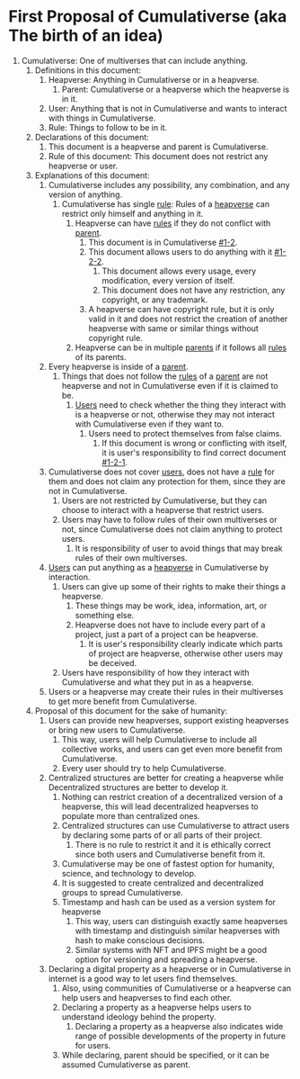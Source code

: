 # First Proposal of Cumulativerse (aka The birth of an idea)

1. Cumulativerse: One of multiverses that can include anything.
    1. Definitions in this document:
        1. <span id="heapverse">Heapverse</span>: Anything in Cumulativerse or in a heapverse.
            1. <span id="parent">Parent</span>: Cumulativerse or a heapverse which the heapverse is in it.
        2. <span id="user">User</span>: Anything that is not in Cumulativerse and wants to interact with things in Cumulativerse.
        3. <span id="rule">Rule</span>: Things to follow to be in it.
    2. <span id="1-2"></span>Declarations of this document:
        1. <span id="1-2-1"></span>This document is a heapverse and parent is Cumulativerse.
        2. <span id="1-2-2"></span>Rule of this document: This document does not restrict any heapverse or user.
    3. Explanations of this document:
        1. Cumulativerse includes any possibility, any combination, and any version of anything.
            1. Cumulativerse has single [rule](#rule): Rules of a [heapverse](#heapverse) can restrict only himself and anything in it.
                1. Heapverse can have [rules](#rule) if they do not conflict with [parent](#parent).
                    1. This document is in Cumulativerse [#1-2](#1-2).
                    2. This document allows users to do anything with it [#1-2-2](#1-2-2).
                        1. This document allows every usage, every modification, every version of itself.
                        2. This document does not have any restriction, any copyright, or any trademark.
                    3. A heapverse can have copyright rule, but it is only valid in it and does not restrict the creation of another heapverse with same or similar things without copyright rule.
                2. Heapverse can be in multiple [parents](#parent) if it follows all [rules](#rule) of its parents.
        2. Every heapverse is inside of a [parent](#parent).
            1. Things that does not follow the [rules](#rule) of a [parent](#parent) are not heapverse and not in Cumulativerse even if it is claimed to be.
                1. [Users](#user) need to check whether the thing they interact with is a heapverse or not, otherwise they may not interact with Cumulativerse even if they want to.
                    1. Users need to protect themselves from false claims.
                        1. If this document is wrong or conflicting with itself, it is user's responsibility to find correct document [#1-2-1](#1-2-1).
        3. Cumulativerse does not cover [users](#user), does not have a [rule](#rule) for them and does not claim any protection for them, since they are not in Cumulativerse.
            1. Users are not restricted by Cumulativerse, but they can choose to interact with a heapverse that restrict users.
            2. Users may have to follow rules of their own multiverses or not, since Cumulativerse does not claim anything to protect users.
                1. It is responsibility of user to avoid things that may break rules of their own multiverses.
        4. [Users](#user) can put anything as a [heapverse](#heapverse) in Cumulativerse by interaction.
            1. Users can give up some of their rights to make their things a heapverse.
                1. These things may be work, idea, information, art, or something else.
                2. Heapverse does not have to include every part of a project, just a part of a project can be heapverse.
                    1. It is user's responsibility clearly indicate which parts of project are heapverse, otherwise other users may be deceived.
            2. Users have responsibility of how they interact with Cumulativerse and what they put in as a heapverse.
        5. Users or a heapverse may create their rules in their multiverses to get more benefit from Cumulativerse.
    4. Proposal of this document for the sake of humanity:
        1. Users can provide new heapverses, support existing heapverses or bring new users to Cumulativerse.
            1. This way, users will help Cumulativerse to include all collective works, and users can get even more benefit from Cumulativerse.
            2. Every user should try to help Cumulativerse.
        2. Centralized structures are better for creating a heapverse while Decentralized structures are better to develop it.
            1. Nothing can restrict creation of a decentralized version of a heapverse, this will lead decentralized heapverses to populate more than centralized ones.
            2. Centralized structures can use Cumulativerse to attract users by declaring some parts of or all parts of their project.
                1. There is no rule to restrict it and it is ethically correct since both users and Cumulativerse benefit from it.
            3. Cumulativerse may be one of fastest option for humanity, science, and technology to develop.
            4. It is suggested to create centralized and decentralized groups to spread Cumulativerse.
            5. Timestamp and hash can be used as a version system for heapverse
                1. This way, users can distinguish exactly same heapverses with timestamp and distinguish similar heapverses with hash to make conscious decisions.
                2. Similar systems with NFT and IPFS might be a good option for versioning and spreading a heapverse.
        3. Declaring a digital property as a heapverse or in Cumulativerse in internet is a good way to let users find themselves.
            1. Also, using communities of Cumulativerse or a heapverse can help users and heapverses to find each other.
            2. Declaring a property as a heapverse helps users to understand ideology behind the property.
                1. Declaring a property as a heapverse also indicates wide range of possible developments of the property in future for users.
            3. While declaring, parent should be specified, or it can be assumed Cumulativerse as parent.
